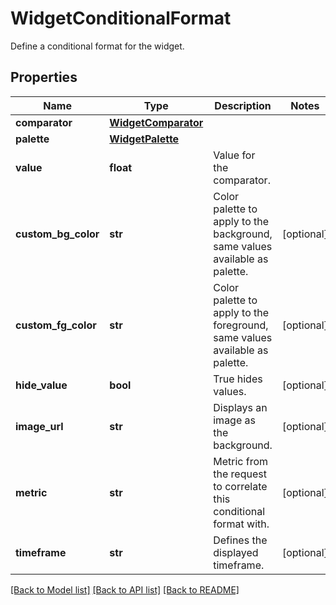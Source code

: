 # WidgetConditionalFormat

Define a conditional format for the widget.
## Properties
Name | Type | Description | Notes
------------ | ------------- | ------------- | -------------
**comparator** | [**WidgetComparator**](WidgetComparator.md) |  | 
**palette** | [**WidgetPalette**](WidgetPalette.md) |  | 
**value** | **float** | Value for the comparator. | 
**custom_bg_color** | **str** | Color palette to apply to the background, same values available as palette. | [optional] 
**custom_fg_color** | **str** | Color palette to apply to the foreground, same values available as palette. | [optional] 
**hide_value** | **bool** | True hides values. | [optional] 
**image_url** | **str** | Displays an image as the background. | [optional] 
**metric** | **str** | Metric from the request to correlate this conditional format with. | [optional] 
**timeframe** | **str** | Defines the displayed timeframe. | [optional] 

[[Back to Model list]](README.md#documentation-for-models) [[Back to API list]](README.md#documentation-for-api-endpoints) [[Back to README]](README.md)


